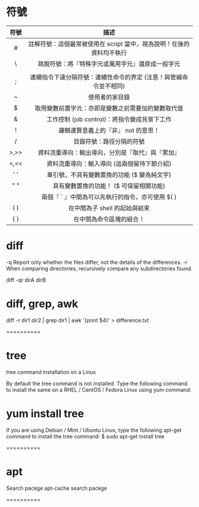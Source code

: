 # 符號
| 符號 |                                 描述                                 |
|:----:|:--------------------------------------------------------------------:|
|   #  | 註解符號：這個最常被使用在 script 當中，視為說明！在後的資料均不執行 |
|   \  | 跳脫符號：將『特殊字元或萬用字元』還原成一般字元                     |
|   |  | 管線 (pipe)：分隔兩個管線命令的界定(後兩節介紹)；                    |
|   ;  | 連續指令下達分隔符號：連續性命令的界定 (注意！與管線命令並不相同)    |
|   ~  | 使用者的家目錄                                                       |
|   $  | 取用變數前置字元：亦即是變數之前需要加的變數取代值                   |
|   &  | 工作控制 (job control)：將指令變成背景下工作                         |
|   !  | 邏輯運算意義上的『非』 not 的意思！                                  |
|   /  | 目錄符號：路徑分隔的符號                                             |
| >,>> | 資料流重導向：輸出導向，分別是『取代』與『累加』                     |
| <,<< | 資料流重導向：輸入導向 (這兩個留待下節介紹)                          |
|  ' ' | 單引號，不具有變數置換的功能 ($ 變為純文字)                          |
|  " " | 具有變數置換的功能！ ($ 可保留相關功能)                              |
|  ` ` | 兩個『 ` 』中間為可以先執行的指令，亦可使用 $( )                     |
|  ( ) | 在中間為子 shell 的起始與結束                                        |
|  { } | 在中間為命令區塊的組合！                                             |

# diff
  -q   Report only whether the files differ, not the details of the differences.
  -r   When comparing directories, recursively compare any subdirectories found.
  
diff -qr dirA dirB

# diff, grep, awk
diff -r dir1 dir2 | grep dir1 | awk '{print $4}' > difference.txt

==========

# tree
tree command installation on a Linux

By default the tree command is not installed. Type the following command to install the same on a RHEL / CentOS / Fedora Linux using yum command:
# yum install tree

If you are using Debian / Mint / Ubuntu Linux, type the following apt-get command to install the tree command:
$ sudo apt-get install tree

==========

# apt

Search packge
apt-cache search packge

==========
